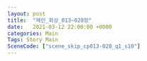 ```yaml
---
layout: post
title:  "메인_회상_013~028장"
date:   2021-03-12 22:00:00 +0000
categories: Main
Tags: Story Main
SceneCode: ["scene_skip_cp013-028_q1_s10"]
---
```

